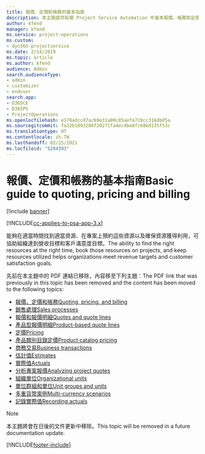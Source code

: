 ```yaml
---
title: 報價、定價和帳務的基本指南
description: 本主題提供有關 Project Service Automation 中基本報價、帳務和定價的資訊連結。
author: kfend
manager: kfend
ms.service: project-operations
ms.custom:
- dyn365-projectservice
ms.date: 2/14/2019
ms.topic: article
ms.author: kfend
audience: Admin
search.audienceType:
- admin
- customizer
- enduser
search.app:
- D365CE
- D365PS
- ProjectOperations
ms.openlocfilehash: e170adcc87ac69e31a00c85aefa718cc316dbd5a
ms.sourcegitcommit: fa32b1893286f20271fa4ec4be8fc68bd135f53c
ms.translationtype: HT
ms.contentlocale: zh-TW
ms.lasthandoff: 02/15/2021
ms.locfileid: "5284393"
---
```

# <a name="basic-guide-to-quoting-pricing-and-billing"></a><span data-ttu-id="d6381-103">報價、定價和帳務的基本指南</span><span class="sxs-lookup"><span data-stu-id="d6381-103">Basic guide to quoting, pricing and billing</span></span>

[!include [banner](../../includes/psa-now-project-operations.md)]

[!INCLUDE[cc-applies-to-psa-app-3.x](../../includes/cc-applies-to-psa-app-3x.md)]

<span data-ttu-id="d6381-104">能夠在適當時間找到適當資源、在專案上預約這些資源以及確保資源獲得利用，可協助組織達到營收目標和客戶滿意度目標。</span><span class="sxs-lookup"><span data-stu-id="d6381-104">The ability to find the right resources at the right time, book those resources on projects, and keep resources utilized helps organizations meet revenue targets and customer satisfaction goals.</span></span> 

<span data-ttu-id="d6381-105">先前在本主題中的 PDF 連結已移除，內容移至下列主題：</span><span class="sxs-lookup"><span data-stu-id="d6381-105">The PDF link that was previously in this topic has been removed and the content has been moved to the following topics:</span></span>

- [<span data-ttu-id="d6381-106">報價、定價和帳務</span><span class="sxs-lookup"><span data-stu-id="d6381-106">Quoting, pricing, and billing</span></span>](../quote-bill-price.md)
- [<span data-ttu-id="d6381-107">銷售處理</span><span class="sxs-lookup"><span data-stu-id="d6381-107">Sales processes</span></span>](../basic-sales-process.md)
- [<span data-ttu-id="d6381-108">報價和報價明細</span><span class="sxs-lookup"><span data-stu-id="d6381-108">Quotes and quote lines</span></span>](../basic-quote-lines.md)
- [<span data-ttu-id="d6381-109">產品型報價明細</span><span class="sxs-lookup"><span data-stu-id="d6381-109">Product-based quote lines</span></span>](../product-based-quote-lines.md)
- [<span data-ttu-id="d6381-110">定價</span><span class="sxs-lookup"><span data-stu-id="d6381-110">Pricing</span></span>](../basic-pricing.md)
- [<span data-ttu-id="d6381-111">產品類別目錄定價</span><span class="sxs-lookup"><span data-stu-id="d6381-111">Product catalog pricing</span></span>](../product-catalog-pricing.md)
- [<span data-ttu-id="d6381-112">商務交易</span><span class="sxs-lookup"><span data-stu-id="d6381-112">Business transactions</span></span>](../basic-business-transactions.md)
- [<span data-ttu-id="d6381-113">估計值</span><span class="sxs-lookup"><span data-stu-id="d6381-113">Estimates</span></span>](../estimates.md)
- [<span data-ttu-id="d6381-114">實際值</span><span class="sxs-lookup"><span data-stu-id="d6381-114">Actuals</span></span>](../actuals.md)
- [<span data-ttu-id="d6381-115">分析專案報價</span><span class="sxs-lookup"><span data-stu-id="d6381-115">Analyzing project quotes</span></span>](../basic-analyzing-quotes.md)
- [<span data-ttu-id="d6381-116">組織單位</span><span class="sxs-lookup"><span data-stu-id="d6381-116">Organizational units</span></span>](../advanced-organizational.md)
- [<span data-ttu-id="d6381-117">單位群組和單位</span><span class="sxs-lookup"><span data-stu-id="d6381-117">Unit groups and units</span></span>](../advanced-units.md)
- [<span data-ttu-id="d6381-118">多重貨幣案例</span><span class="sxs-lookup"><span data-stu-id="d6381-118">Multi-currency scenarios</span></span>](../advanced-currency.md)
- [<span data-ttu-id="d6381-119">記錄實際值</span><span class="sxs-lookup"><span data-stu-id="d6381-119">Recording actuals</span></span>](../advanced-actuals.md)

> [!NOTE]
> <span data-ttu-id="d6381-120">本主題將會在日後的文件更新中移除。</span><span class="sxs-lookup"><span data-stu-id="d6381-120">This topic will be removed in a future documentation update.</span></span> 


[!INCLUDE[footer-include](../../includes/footer-banner.md)]